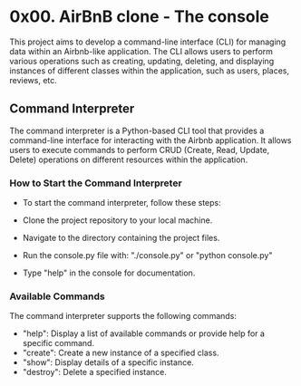 # 0x00. AirBnB clone - The console
This project aims to develop a command-line interface (CLI) for managing data within an Airbnb-like application. The CLI allows users to perform various operations such as creating, updating, deleting, and displaying instances of different classes within the application, such as users, places, reviews, etc.

## Command Interpreter
The command interpreter is a Python-based CLI tool that provides a command-line interface for interacting with the Airbnb application. It allows users to execute commands to perform CRUD (Create, Read, Update, Delete) operations on different resources within the application.

### How to Start the Command Interpreter
- To start the command interpreter, follow these steps:

- Clone the project repository to your local machine.

- Navigate to the directory containing the project files.

- Run the console.py file with: "./console.py" or "python console.py"

- Type "help" in the console for documentation.

### Available Commands
The command interpreter supports the following commands:

- "help": Display a list of available commands or provide help for a specific command.
- "create": Create a new instance of a specified class.
- "show": Display details of a specific instance.
- "destroy": Delete a specified instance.